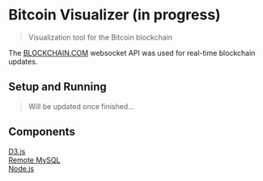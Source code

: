 # Bitcoin Visualizer (in progress)

> Visualization tool for the Bitcoin blockchain

The [BLOCKCHAIN.COM](https://blockchain.com/) websocket API was used for real-time blockchain updates.

## Setup and Running

> Will be updated once finished...

## Components

[D3.js](https://d3js.org/)  
[Remote MySQL](https://remotemysql.com/)  
[Node.js](https://nodejs.org/en/)  


